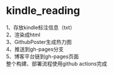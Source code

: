 # kindle_reading
1、存放kindle标注信息（txt）  
2、渲染成html  
3、GithubPoster生成热力图  
4、推送到gh-pages分支  
5、博客平台链到gh-pages页面  
整个构建、部署流程使用github actions完成
